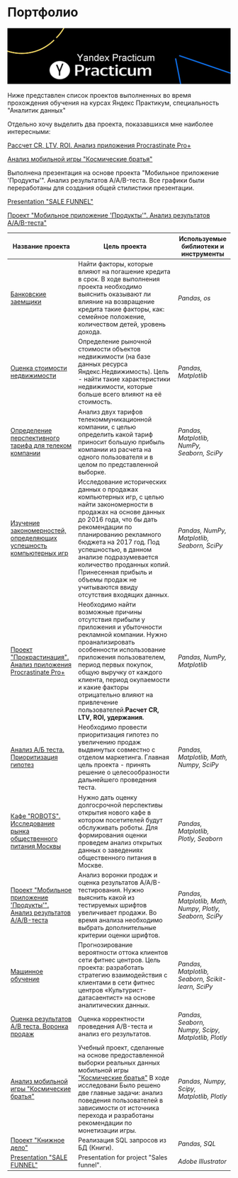 # Портфолио

[![Яндекс.Практикум](https://github.com/aegorovspb/yandex_data_analyst_projects_eng/blob/main/yp_logo.jpeg)](https://praktikum.yandex.ru/)

Ниже представлен список проектов выполненных во время прохождения обучения на курсах Яндекс Практикум, специальность "Аналитик данных"

Отдельно хочу выделить два проекта, показавшихся мне наиболее интересными:

[Рассчет CR, LTV, ROI. Анализ приложения Procrastinate Pro+](https://github.com/aegorovspb/yandex_data_analysis_projects_ru/blob/main/05_procrastinate_app_analysis.ipynb)

[Анализ мобильной игры "Космические братья"](https://github.com/aegorovspb/yandex_data_analysis_projects_ru/blob/main/11_space_brothers.ipynb)

Выполнена презентация на основе проекта "Мобильное приложение 'Продукты'". Анализ результатов A/A/B-теста. Все графики были переработаны для создания общей стилистики презентации.

[Presentation "SALE FUNNEL"](https://github.com/aegorovspb/yandex_data_analyst_projects_eng/tree/main/08_aab_test_presentation)

[Проект "Мобильное приложение 'Продукты'". Анализ результатов A/A/B-теста"](https://github.com/aegorovspb/yandex_data_analysis_projects_ru/blob/main/08_aab_test_app.ipynb)


Название проекта |	Цель проекта	| Используемые библиотеки и инструменты
-----------------|------------|------------------------
[Банковские заемщики](https://github.com/aegorovspb/yandex_data_analysis_projects_ru/blob/main/01_bank_borrowers.ipynb) | Найти факторы, которые влияют на погашение кредита в срок. В ходе выполнения проекта необходимо выяснить оказывают ли влияние на возвращение кредита такие факторы, как: семейное положение, количеством детей, уровень дохода. | *Pandas, os*
[Оценка стоимости недвижимости](https://github.com/aegorovspb/yandex_data_analysis_projects_ru/blob/main/02_real_estate_appraisal.ipynb) | Определение рыночной стоимости объектов недвижимости (на базе данных ресурса Яндекс.Недвижимость). Цель - найти такие характеристики недвижимости, которые больше всего влияют на её стоимость. | *Pandas, Matplotlib*
[Определение перспективного тарифа для телеком компании](https://github.com/aegorovspb/yandex_data_analysis_projects_ru/blob/main/03_tariffs_for_telecom_companies.ipynb) | Анализ двух тарифов телекоммуникационной компании, с целью определить какой тариф приносит большую прибыль компании из расчета  на одного пользователя и в целом по представленной выборке. | *Pandas, Matplotlib, NumPy, Seaborn, SciPy*
[Изучение закономерностей, определяющих успешность компьютерных игр](https://github.com/aegorovspb/yandex_data_analysis_projects_ru/blob/main/04_analysis_of_sales_computer_games.ipynb) | Исследование исторических данных о продажах компьютерных игр, с целью найти закономерности в продажах на основе данных до 2016 года, что бы дать рекомендации по планированию рекламного бюджета на 2017 год. Под успешностью, в данном анализе подразумевается количество проданных копий. Принесенная прибыль и объемы продаж не учитываются ввиду отсутствия входящих данных.  | *Pandas, NumPy, Matplotlib, Seaborn, SciPy*
[Проект "Прокрастинация". Анализ приложения Procrastinate Pro+](https://github.com/aegorovspb/yandex_data_analysis_projects_ru/blob/main/05_procrastinate_app_analysis.ipynb) | Необходимо найти возможные причины отсутствия прибыли у приложения и убыточности рекламной компании. Нужно проанализировать особенности использование приложения пользователем, период первых покупок, общую выручку от каждого клиента, период окупаемости и какие факторы отрицательно влияют на привлечение пользователей.**Расчет CR, LTV, ROI, удержания.** | *Pandas, NumPy, Matplotlib*
[Анализ А/Б теста. Приоритизация гипотез](https://github.com/aegorovspb/yandex_data_analysis_projects_ru/blob/main/06_%D0%B0b_test_analisis_app.ipynb) | Необходимо провести приоритизация гипотез по увеличению продаж выдвинутых совместно с отделом маркетинга. Главная цель проекта - принять решение о целесообразности дальнейшего проведения теста. | *Pandas, Matplotlib, Math, Numpy, SciPy*
[Кафе "ROBOTS". Исследование рынка общественного питания Москвы](https://github.com/aegorovspb/yandex_data_analysis_projects_ru/blob/main/07_cafe_robots_in_moscov.ipynb) | Нужно дать оценку долгосрочной перспективы открытия нового кафе в котором посетителей будут обслуживать роботы. Для формирования оценки проведем анализ открытых данных  о заведениях общественного питания в Москве. | *Pandas, Matplotlib, Plotly, Seaborn*
[Проект "Мобильное приложение 'Продукты'". Анализ результатов A/A/B-теста](https://github.com/aegorovspb/yandex_data_analysis_projects_ru/blob/main/08_aab_test_app.ipynb) | Анализ воронки продаж и оценка результатов A/A/B-тестирования. Нужно выяснить какой из тестируемых шрифтов увеличивает продажи. Во время анализа необходимо выбрать дополнительные критерии оценки шрифтов.  | *Pandas, Matplotlib, Math, Numpy, Plotly, Seaborn, SciPy*
[Машинное обучение](https://github.com/aegorovspb/yandex_data_analysis_projects_ru/blob/main/09_machine_learning.ipynb) | Прогнозирование вероятности оттока клиентов сети фитнес центров. Цель проекта: разработать стратегию взаимодействия с клиентами в сети фитнес центров «Культурист-датасаентист» на основе аналитических данных. | *Pandas, Matplotlib, Seaborn, Scikit-learn, SciPy*
[Оценка результатов А/В теста. Воронка продаж ](https://github.com/aegorovspb/yandex_data_analysis_projects_ru/blob/main/10_ab_test_analysis_sales_funnel.ipynb) | Оценка корректности проведения A/B-теста и анализ его результатов. | *Pandas, Seaborn, Numpy, Scipy, Matplotlib, Plotly*
[Анализ мобильной игры "Космические братья" ](https://github.com/aegorovspb/yandex_data_analysis_projects_ru/blob/main/11_space_brothers.ipynb) |  Учебный проект, сделанные на основе предоставленной выборки реальных данных мобильной игры ["Космические братья"](https://www.youtube.com/watch?v=sqK6iCaiuL8) В ходе исследовани Было решено две главные задачи: анализ поведения пользователей в зависимости от источника перехода и разработаны рекомендации по монетизации игры. | *Pandas, Numpy, Scipy, Matplotlib, Plotly*
[Проект "Книжное дело" ](https://github.com/aegorovspb/yandex_data_analysis_projects_ru/blob/main/12_SQL.ipynb) |Реализация SQL запросов из БД (Книги).  | *Pandas, SQL*
[Presentation "SALE FUNNEL"](https://github.com/aegorovspb/yandex_data_analyst_projects_eng/tree/main/08_aab_test_presentation) | Presentation for project "Sales funnel". | *Adobe Illustrator*